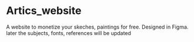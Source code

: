 # Artics_website
A website to monetize your skeches, paintings for free. Designed in Figma.
later the subjects, fonts, references will be updated
